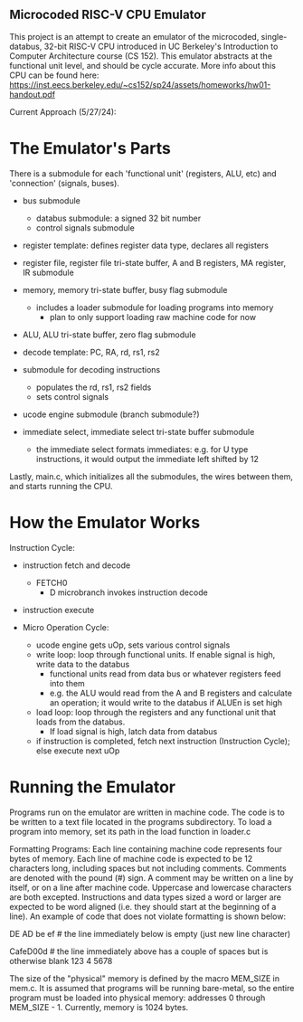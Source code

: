## Microcoded RISC-V CPU Emulator

This project is an attempt to create an emulator of the microcoded, single-databus, 32-bit RISC-V CPU introduced in UC Berkeley's Introduction to Computer Architecture course (CS 152). This emulator abstracts at the functional unit level, and should be cycle accurate. More info about this CPU can be found here: https://inst.eecs.berkeley.edu/~cs152/sp24/assets/homeworks/hw01-handout.pdf

Current Approach (5/27/24):

# The Emulator's Parts
There is a submodule for each 'functional unit' (registers, ALU, etc) and 'connection' (signals, buses).

- bus submodule
    - databus submodule: a signed 32 bit number
    - control signals submodule

- register template: defines register data type, declares all registers
- register file, register file tri-state buffer, A and B registers, MA register, IR submodule

- memory, memory tri-state buffer, busy flag submodule
    - includes a loader submodule for loading programs into memory
        - plan to only support loading raw machine code for now

- ALU, ALU tri-state buffer, zero flag submodule

- decode template: PC, RA, rd, rs1, rs2
- submodule for decoding instructions
    - populates the rd, rs1, rs2 fields
    - sets control signals
- ucode engine submodule (branch submodule?)

- immediate select, immediate select tri-state buffer submodule
    - the immediate select formats immediates: e.g. for U type instructions, it would output
      the immediate left shifted by 12

Lastly, main.c, which initializes all the submodules, the wires between them, and starts running the CPU.

# How the Emulator Works
Instruction Cycle:
- instruction fetch and decode
    - FETCH0
        - D microbranch invokes instruction decode
- instruction execute

- Micro Operation Cycle:
    - ucode engine gets uOp, sets various control signals
    - write loop: loop through functional units. If enable signal is high, write data to the databus
        - functional units read from data bus or whatever registers feed into them 
        - e.g. the ALU would read from the A and B registers and calculate an operation; 
            it would write to the databus if ALUEn is set high
    - load loop: loop through the registers and any functional unit that loads from the databus. 
        - If load signal is high, latch data from databus
    - if instruction is completed, fetch next instruction (Instruction Cycle); else execute next uOp

# Running the Emulator
Programs run on the emulator are written in machine code. The code is to be written to a text file located in the
programs subdirectory. To load a program into memory, set its path in the load function in loader.c

Formatting Programs:
Each line containing machine code represents four bytes of memory.
Each line of machine code is expected to be 12 characters long, including spaces but not including comments. Comments are 
denoted with the pound (#) sign. A comment may be written on a line by itself, or on a line after machine code.
Uppercase and lowercase characters are both excepted. Instructions and data types sized a word or larger
are expected to be word aligned (i.e. they should start at the beginning of a line). An example of code that 
does not violate formatting is shown below:

DE AD be ef
\# the line immediately below is empty (just new line character)

  
CafeD00d # the line immediately above has a couple of spaces but is otherwise blank
123 4 5678

The size of the "physical" memory is defined by the macro MEM_SIZE in mem.c. It is assumed that programs will be running
bare-metal, so the entire program must be loaded into physical memory: addresses 0 through MEM_SIZE - 1. Currently,
memory is 1024 bytes.  
